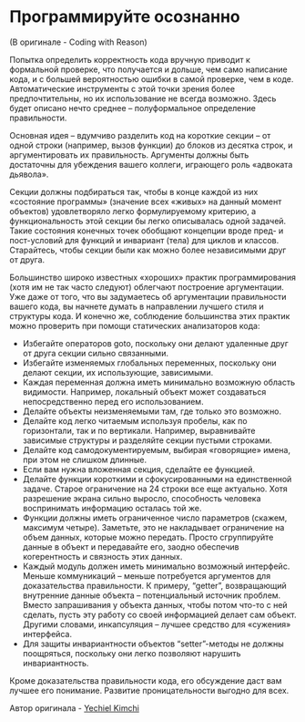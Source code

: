 # Программируйте осознанно
(В оригинале - Coding with Reason)

Попытка определить корректность кода вручную приводит к формальной проверке, что получается и дольше, чем само написание кода, и с большей вероятностью ошибки в самой проверке, чем в коде. Автоматические инструменты с этой точки зрения более предпочтительны, но их использование не всегда возможно. Здесь будет описано нечто среднее – полуформальное определение правильности.

Основная идея – вдумчиво разделить код на короткие секции – от одной строки (например, вызов функции) до блоков из десятка строк, и аргументировать их правильность. Аргументы должны быть достаточны для убеждения вашего коллеги, играющего роль «адвоката дьявола».

Секции должны подбираться так, чтобы в конце каждой из них «состояние программы» (значение всех «живых» на данный момент объектов) удовлетворяло легко формулируемому критерию, а функциональность этой секции бы легко описывалась одной задачей. Такие состояния конечных точек обобщают концепции вроде пред- и пост-условий для функций и инвариант (тела) для циклов и классов. Старайтесь, чтобы секции были как можно более независимыми друг от друга.

Большинство широко известных «хороших» практик программирования (хотя им не так часто следуют) облегчают построение аргументации. Уже даже от того, что вы задумаетесь об аргументации правильности вашего кода, вы начнете думать в направлении лучшего стиля и структуры кода. И конечно же, соблюдение большинства этих практик можно проверить при помощи статических анализаторов кода:

- Избегайте операторов goto, поскольку они делают удаленные друг от друга секции сильно связанными.
- Избегайте изменяемых глобальных переменных, поскольку они делают секции, их использующие, зависимыми.
- Каждая переменная должна иметь минимально возможную область видимости. Например, локальный объект может создаваться непосредственно перед его использованием.
- Делайте объекты неизменяемыми там, где только это возможно.
- Делайте код легко читаемым используя пробелы, как по горизонтали, так и по вертикали. Например, выравнивайте зависимые структуры и разделяйте секции пустыми строками.
- Делайте код самодокументируемым, выбирая «говорящие» имена, при этом не слишком длинные.
- Если вам нужна вложенная секция, сделайте ее функцией.
- Делайте функции короткими и сфокусированными на единственной задаче. Старое ограничение на 24 строки все еще актуально. Хотя разрешение экрана сильно выросло, способность человека воспринимать информацию осталась той же.
- Функции должны иметь ограниченное число параметров (скажем, максимум четыре). Заметьте, это не накладывает ограничение на объем данных, которые можно передать. Просто сгруппируйте данные в объект и передавайте его, заодно обеспечив когерентность и связность этих данных.
- Каждый модуль должен иметь минимально возможный интерфейс. Меньше коммуникаций – меньше потребуется аргументов для доказательства правильности. К примеру, “getter”, возвращающий внутренние данные объекта – потенциальный источник проблем. Вместо запрашивания у объекта данных, чтобы потом что-то с ней сделать, пусть эту работу со своей информацией делает сам объект. Другими словами, инкапсуляция – лучшее средство для «сужения» интерфейса.
- Для защиты инвариантности объектов “setter”-методы не должны поощряться, поскольку они легко позволяют нарушить инвариантность.

Кроме доказательства правильности кода, его обсуждение даст вам лучшее его понимание. Развитие проницательности выгодно для всех.

Автор оригинала - [Yechiel Kimchi](http://programmer.97things.oreilly.com/wiki/index.php/Yechiel_Kimchi)

